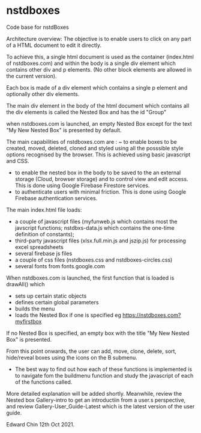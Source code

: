# nstdboxes
Code base for nstdBoxes

Architecture overview:
The objective is to enable users to click on any part of a HTML document to edit it directly.

To achieve this, a single html document is used as the container (index.html of nstdboxes.com) and within the body is a single div element which contains other div and p elements. (No other block elements are allowed in the current version).

Each box is made of a div element which contains a single p element and optionally other div elements.

The main div element in the body of the html document which contains all the div elements is called the Nested Box and has the id "Group"

when nstdboxes.com is launched, an empty Nested Box except for  the text "My New Nested Box" is presented by default.



The main capabilities of nstdboxes.com are :
~ to enable boxes to be created, moved, deleted, cloned and styled using all the posssible style options recognised by the browser. This is achieved using basic javascript and CSS.
- to enable the nested box in the body to be saved to the an external storage (Cloud, browser storage) and to control view and edit access. This is done using Google Firebase Firestore services.
- to authenticate users with minimal friction. This is done using Google Firebase authentication services.
  
  
  
The main index.html file loads:
- a couple of javascript files (myfunweb.js which contains most the javscript functions; nstdbxs-data.js which contains the one-time definition of constants);
- third-party javascript files (xlsx.full.min.js and jszip.js) for processing excel spreadsheets
- several firebase js files  
- a couple of css files (nstdboxes.css and nstdboxes-circles.css)
- several fonts from fonts.google.com

When nstdboxes.com is launched, the first function that is loaded is drawAll() which
- sets up certain static objects
- defines certain global parameters
- builds the menu
- loads the Nested Box if one is specified eg https://nstdboxes.com?myfirstbox

If no Nested Box is specified, an empty box with the title "My New Nested Box" is presented.
  
From this point onwards, the user can add, move, clone, delete, sort, hide/reveal boxes using the icons on the B submenu.
- The best way to find out how each of these functions is implemented is to navigate fom the buildmenu function and study the javascript of each of the functions called.

More detailed explanation will be added shortly.  Meanwhile, review the Nested box Gallery-intro to get an introductiin from a user.s perspective, and review Gallery-User_Guide-Latest which is the latest version of the user guide.



  
Edward Chin
12th Oct 2021.






  
  
